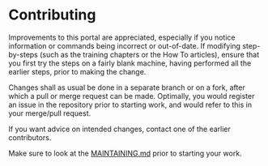 # Contributing

Improvements to this portal are appreciated, especially if you notice information or commands being incorrect or out-of-date. If modifying step-by-steps (such as the training chapters or the How To articles), ensure that you first try the steps on a fairly blank machine, having performed all the earlier steps, prior to making the change.

Changes shall as usual be done in a separate branch or on a fork, after which a pull or merge request can be made. Optimally, you would register an issue in the repository prior to starting work, and would refer to this in your merge/pull request.

If you want advice on intended changes, contact one of the earlier contributors.

Make sure to look at the [MAINTAINING.md](MAINTAINING.md) prior to starting your work.
